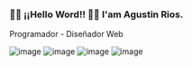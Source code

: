 ### 👋👋 ¡¡Hello Word!! 👋👋  I'am Agustin Rios.

Programador - Diseñador Web

![image](https://user-images.githubusercontent.com/52763083/112247981-f1a0cc80-8c33-11eb-88b4-bb0ae9887f5d.png)
![image](https://user-images.githubusercontent.com/52763083/112247998-f82f4400-8c33-11eb-86c8-5ec4aacec7ac.png)
![image](https://user-images.githubusercontent.com/52763083/112248028-04b39c80-8c34-11eb-9a2b-ffe639e1d5d2.png)
![image](https://user-images.githubusercontent.com/52763083/112248041-09785080-8c34-11eb-8432-f6a0df372e8d.png)


<!--
**agustinrios/agustinrios** is a ✨ _special_ ✨ repository because its `README.md` (this file) appears on your GitHub profile.

Here are some ideas to get you started:

- 🔭 I’m currently working on ...
- 🌱 I’m currently learning ...
- 👯 I’m looking to collaborate on ...
- 🤔 I’m looking for help with ...
- 💬 Ask me about ...
- 📫 How to reach me: ...
- 😄 Pronouns: ...
- ⚡ Fun fact: ...
-->
